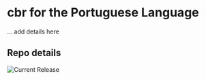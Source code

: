 # cbr for the Portuguese Language

... add details here 


## Repo details

![Current Release](https://img.shields.io/badge/release-v0.1.4-blue)

